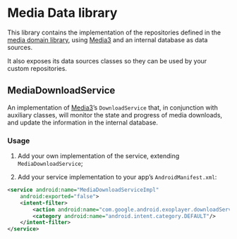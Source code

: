 # Media Data library

This library contains the implementation of the repositories defined in
the [media domain library](https://google.github.io/horologist/media/), using [Media3][media3] and
an internal database as data sources.

It also exposes its data sources classes so they can be used by your custom repositories.

## MediaDownloadService

An implementation of [Media3][media3]’s `DownloadService` that, in conjunction with auxiliary
classes, will monitor the state and progress of media downloads, and update the information in the
internal database.

### Usage

1. Add your own implementation of the service, extending `MediaDownloadService`;

2. Add your service implementation to your app’s `AndroidManifest.xml`:
```xml
<service android:name="MediaDownloadServiceImpl"
    android:exported="false">
    <intent-filter>
        <action android:name="com.google.android.exoplayer.downloadService.action.RESTART"/>
        <category android:name="android.intent.category.DEFAULT"/>
    </intent-filter>
</service>
```

[media3]: https://developer.android.com/jetpack/androidx/releases/media3
